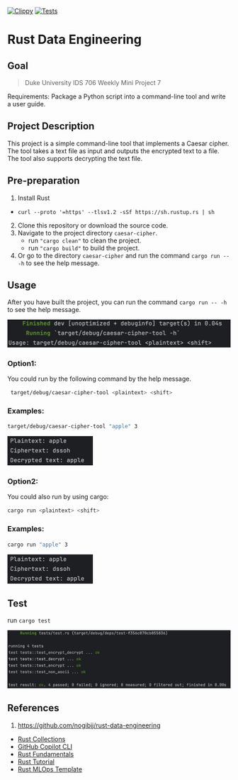 [![Clippy](https://github.com/nogibjj/IDS706-MiniProject7-RustScriptCli/actions/workflows/lint.yml/badge.svg)](https://github.com/nogibjj/IDS706-MiniProject7-RustScriptCli/actions/workflows/lint.yml)
[![Tests](https://github.com/nogibjj/IDS706-MiniProject7-RustScriptCli/actions/workflows/tests.yml/badge.svg)](https://github.com/nogibjj/IDS706-MiniProject7-RustScriptCli/actions/workflows/tests.yml)


# Rust Data Engineering

## Goal

> Duke University IDS 706 Weekly Mini Project 7

Requirements: Package a Python script into a command-line tool and write a user guide.

## Project Description

This project is a simple command-line tool that implements a Caesar cipher.  The tool takes a text file as input and outputs the encrypted text to a file.  The tool also supports decrypting the text file.


## Pre-preparation

1. Install Rust
- `curl --proto '=https' --tlsv1.2 -sSf https://sh.rustup.rs | sh`
2. Clone this repository or download the source code.
3. Navigate to the project directory `caesar-cipher`.
   - run `"cargo clean"` to clean the project.
   - run `"cargo build"` to build the project.
4. Or go to the directory `caesar-cipher` and run the command `cargo run -- -h` to see the help message.

## Usage

After you have built the project, you can run the command `cargo run -- -h` to see the help message.

![img.png](img.png)

### Option1:
You could run by the following command by the help message.

```bash
 target/debug/caesar-cipher-tool <plaintext> <shift>
```

### Examples:
```bash
target/debug/caesar-cipher-tool "apple" 3 
```
![img_1.png](img_1.png)


### Option2:

You could also run by using cargo:

```bash
cargo run <plaintext> <shift>
```

### Examples:
```bash
cargo run "apple" 3 
```

![img_2.png](img_2.png)

## Test

run `cargo test`

![img_3.png](img_3.png)


## References

1. https://github.com/nogibjj/rust-data-engineering

* [Rust Collections](https://doc.rust-lang.org/std/collections/index.html)
* [GitHub Copilot CLI](https://www.npmjs.com/package/@githubnext/github-copilot-cli)
* [Rust Fundamentals](https://github.com/alfredodeza/rust-fundamentals)
* [Rust Tutorial](https://nogibjj.github.io/rust-tutorial/)
* [Rust MLOps Template](https://github.com/nogibjj/mlops-template)
